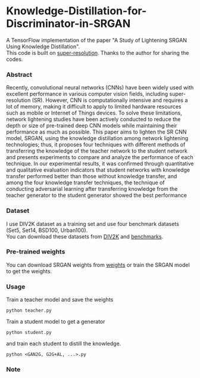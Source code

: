 # Knowledge-Distillation-for-Discriminator-in-SRGAN

A TensorFlow implementation of the paper "A Study of Lightening SRGAN Using Knowledge Distillation".  
This code is built on [super-resolution](https://github.com/krasserm/super-resolution.git). Thanks to the author for sharing the codes.

### Abstract
Recently, convolutional neural networks (CNNs) have been widely used with excellent performance in various computer vision fields, including super-resolution (SR). However, CNN is computationally intensive and requires a lot of memory, making it difficult to apply to limited hardware resources such as mobile or Internet of Things devices. To solve these limitations, network lightening studies have been actively conducted to reduce the depth or size of pre-trained deep CNN models while maintaining their performance as much as possible. This paper aims to lighten the SR CNN model, SRGAN, using the knowledge distillation among network lightening technologies; thus, it proposes four techniques with different methods of transferring the knowledge of the teacher network to the student network and presents experiments to compare and analyze the performance of each technique. In our experimental results, it was confirmed through quantitative and qualitative evaluation indicators that student networks with knowledge transfer performed better than those without knowledge transfer, and among the four
knowledge transfer techniques, the technique of conducting adversarial learning after transferring knowledge from the teacher generator to the student generator showed the best performance

### Dataset
I use DIV2K dataset as a training set and use four benchmark datasets (Set5, Set14, BSD100, Urban100).  
You can download these datasets from [DIV2K](https://data.vision.ee.ethz.ch/cvl/DIV2K/) and [benchmarks](https://cv.snu.ac.kr/research/EDSR/benchmark.tar).

### Pre-trained weights
You can download SRGAN weights from [weights](https://martin-krasser.de/sisr/weights-srgan.tar.gz) or train the SRGAN model to get the weights.  

### Usage
Train a teacher model and save the weights
```
python teacher.py
```
Train a student model to get a generator 
```
python student.py
```
and train each student to distill the knowledge.
```
python <GAN2G, G2G+AL, ...>.py
```
### Note

